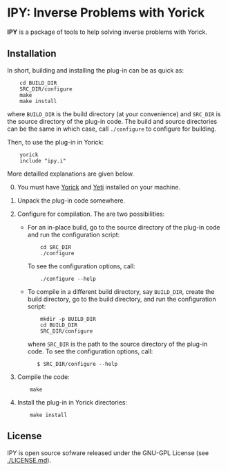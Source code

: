 IPY: Inverse Problems with Yorick
=================================

**IPY** is a package of tools to help solving inverse problems with Yorick.


Installation
------------

In short, building and installing the plug-in can be as quick as:
```
    cd BUILD_DIR
    SRC_DIR/configure
    make
    make install
```
where `BUILD_DIR` is the build directory (at your convenience) and `SRC_DIR` is
the source directory of the plug-in code.  The build and source directories
can be the same in which case, call `./configure` to configure for building.

Then, to use the plug-in in Yorick:
```
    yorick
    include "ipy.i"
```
More detailled explanations are given below.

0. You must have [Yorick](http://yorick.github.com/) and
   [Yeti](https://github.com/emmt/Yeti) installed on your machine.

1. Unpack the plug-in code somewhere.

2. Configure for compilation.  The are two possibilities:

   * For an in-place build, go to the source directory of the plug-in code
     and run the configuration script:
     ```
         cd SRC_DIR
         ./configure
     ```
     To see the configuration options, call:
     ```
         ./configure --help
     ```

   * To compile in a different build directory, say `BUILD_DIR`, create the
     build directory, go to the build directory, and run the configuration
     script:
     ```
         mkdir -p BUILD_DIR
         cd BUILD_DIR
         SRC_DIR/configure
     ```
     where `SRC_DIR` is the path to the source directory of the plug-in code.
     To see the configuration options, call:
     ```
        $ SRC_DIR/configure --help
     ```

3. Compile the code:
   ```
       make
   ```

4. Install the plug-in in Yorick directories:
   ```
       make install
   ```

License
-------

IPY is open source sofware released under the GNU-GPL License
(see [./LICENSE.md](./LICENSE.md)).


